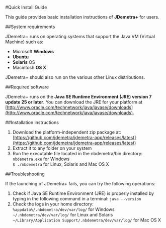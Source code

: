 #Quick Install Guide

This guide provides basic installation instructions of **JDemetra+** for users.

##System requirements

JDemetra+ runs on operating systems that support the Java VM (Virtual Machine) such as:

* Microsoft **Windows**
* **Ubuntu**
* **Solaris** OS
* Macintosh **OS X** 

JDemetra+ should also run on the various other Linux distributions.

##Required software

JDemetra+ runs on the **Java SE Runtime Environment (JRE) version 7 update 25 or later**. You can download the JRE for your platform at [http://www.oracle.com/technetwork/java/javase/downloads](http://www.oracle.com/technetwork/java/javase/downloads).

##Installation instructions

1. Download the platform-independent zip package at:  
   [https://github.com/jdemetra/jdemetra-app/releases/latest](https://github.com/jdemetra/jdemetra-app/releases/latest)
2. Extract it to any folder on your system
3. Run the executable file located in the nbdemetra/bin directory:  
   `nbdemetra.exe` for Windows  
   `$ ./nbdemetra` for Linux, Solaris and Mac OS X

##Troubleshooting

If the launching of JDemetra+ fails, you can try the following operations:

1. Check if Java SE Runtime Environment (JRE) is properly installed by typing in the following command in a terminal: `java --version`
2. Check the logs in your home directory:  
   `%appdata%/.nbdemetra/dev/var/log/` for Windows  
   `~/.nbdemetra/dev/var/log/` for Linux and Solaris  
   `~/Library/Application Support/.nbdemetra/dev/var/log/` for Mac OS X

